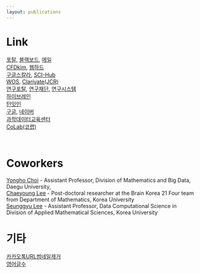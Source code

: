 ```yaml
---
layout: publications
---
```


# Link
[포탈](https://portal.korea.ac.kr/front/Intro.kpd), [블랙보드](https://kulms.korea.ac.kr/), [메일](https://mail.google.com/mail/u/1/?ogbl#inbox) <br>
[CFDkim](https://mathematicians.korea.ac.kr/cfdkim/), [웹하드](http://cfdkimkorea.webhard.co.kr/) <br>
[구글스칼라](https://scholar.google.co.kr/), [SCI-Hub](https://sci-hub.mksa.top/) <br>
[WOS](https://mjl.clarivate.com/home), [Clarivate(JCR)](https://jcr.clarivate.com/jcr/home) <br>
[연구포탈](https://rms.korea.ac.kr), [연구재단](https://www.nrf.re.kr/biz/notice/list?menu_no=362), [연구시스템](https://ernd.nrf.re.kr/index.do) <br>
[하이브레인](https://www.hibrain.net/recruitment) <br>
[턴잇인](https://www.turnitin.com/ko) <br>
[구글](https://www.google.co.kr/), [네이버](https://www.naver.com/)  <br>
[과학데이터교육센터](https://kacademy.kisti.re.kr/course/free)  <br>
[CoLab(코랩)](https://colab.research.google.com/)  <br>


<br/>

# Coworkers
[Yongho Choi](https://sites.google.com/view/yh-choi/) - Assistant Professor, Division of Mathematics and Big Data, Daegu University, <br/>
[Chaeyoung Lee](https://sites.google.com/view/chaeyounglee) - Post-doctoral researcher at the Brain Korea 21 Four team from  Department of Mathematics, Korea University <br/>
[Seunggyu Lee](https://sites.google.com/view/sglee/professor?authuser=0) - Assistant Professor, Data Computational Science in Division of Applied Mathematical Sciences, Korea University  <br/>


# 기타
[카카오톡URL썸네일제거](https://developers.kakao.com/tool/clear/og)  <br>
[영어글수](https://wordcounter.net/)

